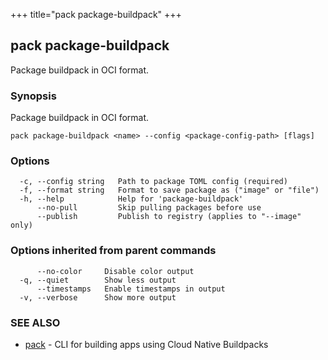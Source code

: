 +++
title="pack package-buildpack"
+++
## pack package-buildpack

Package buildpack in OCI format.

### Synopsis

Package buildpack in OCI format.

```
pack package-buildpack <name> --config <package-config-path> [flags]
```

### Options

```
  -c, --config string   Path to package TOML config (required)
  -f, --format string   Format to save package as ("image" or "file")
  -h, --help            Help for 'package-buildpack'
      --no-pull         Skip pulling packages before use
      --publish         Publish to registry (applies to "--image" only)
```

### Options inherited from parent commands

```
      --no-color     Disable color output
  -q, --quiet        Show less output
      --timestamps   Enable timestamps in output
  -v, --verbose      Show more output
```

### SEE ALSO

* [pack](/docs/reference/pack/pack/)	 - CLI for building apps using Cloud Native Buildpacks

